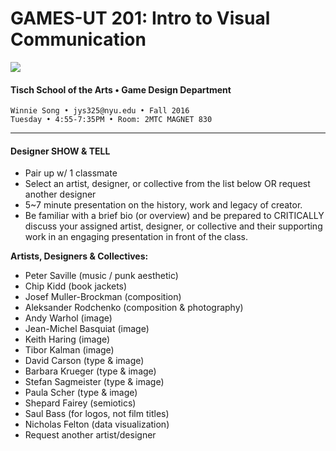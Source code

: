 # GAMES-UT 201: Intro to Visual Communication

![](http://www.fusionfilmfestival.com/wp-content/uploads/2013/01/tisch-logo-left.png)

#### Tisch School of the Arts • Game Design Department

    Winnie Song • jys325@nyu.edu • Fall 2016
    Tuesday • 4:55-7:35PM • Room: 2MTC MAGNET 830

---

#### Designer SHOW & TELL
* Pair up w/ 1 classmate
* Select an artist, designer, or collective from the list below OR request another designer
* 5~7 minute presentation on the history, work and legacy of creator.
* Be familiar with a brief bio (or overview) and be prepared to CRITICALLY discuss your assigned artist, designer, or collective and their supporting work in an engaging presentation in front of the class.

**Artists, Designers & Collectives:**
* Peter Saville (music / punk aesthetic)
* Chip Kidd (book jackets) 
* Josef Muller-Brockman (composition)
* Aleksander Rodchenko (composition & photography)
* Andy Warhol (image)
* Jean-Michel Basquiat (image)
* Keith Haring (image)
* Tibor Kalman (image)
* David Carson (type & image)
* Barbara Krueger (type & image)
* Stefan Sagmeister (type & image)
* Paula Scher (type & image)
* Shepard Fairey (semiotics)
* Saul Bass (for logos, not film titles)
* Nicholas Felton (data visualization)
* Request another artist/designer



